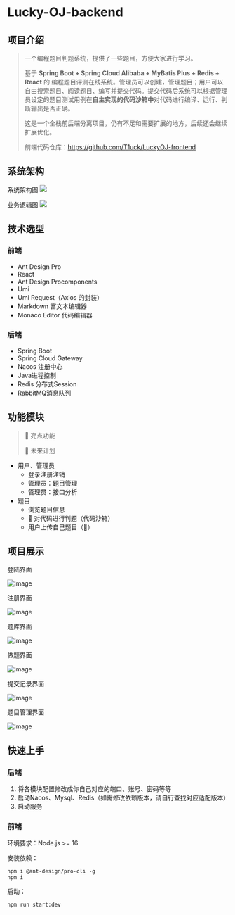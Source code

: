 # Lucky-OJ-backend

## 项目介绍
> 一个编程题目判题系统，提供了一些题目，方便大家进行学习。
> 
> 基于 **Spring Boot + Spring Cloud Alibaba + MyBatis Plus + Redis + React** 的 编程题目评测在线系统。管理员可以创建，管理题目；用户可以自由搜索题目、阅读题目、编写并提交代码。提交代码后系统可以根据管理员设定的题目测试用例在**自主实现的代码沙箱中**对代码进行编译、运行、判断输出是否正确。
>
> 这是一个全栈前后端分离项目，仍有不足和需要扩展的地方，后续还会继续扩展优化。
>
> 前端代码仓库：https://github.com/T1uck/LuckyOJ-frontend

## 系统架构
系统架构图
![](https://github.com/T1uck/LuckyOJ-frontend/blob/main/public/image/%E7%B3%BB%E7%BB%9F%E6%9E%B6%E6%9E%84%E5%9B%BE.png)

业务逻辑图
![](https://github.com/T1uck/LuckyOJ-frontend/blob/main/public/image/%E4%B8%9A%E5%8A%A1%E9%80%BB%E8%BE%91%E5%9B%BE.png)

## 技术选型

### 前端

-   Ant Design Pro
-   React
-   Ant Design Procomponents
-   Umi
-   Umi Request（Axios 的封装）
-   Markdown 富文本编辑器
-   Monaco Editor 代码编辑器

### 后端

-   Spring Boot
-   Spring Cloud Gateway
-   Nacos 注册中心
-   Java进程控制
-   Redis 分布式Session
-   RabbitMQ消息队列

## 功能模块 

> 🌟 亮点功能   
>
> 🚀 未来计划

- 用户、管理员
  - 登录注册注销
  - 管理员：题目管理
  - 管理员：接口分析
- 题目
  - 浏览题目信息
  - 🌟 对代码进行判题（代码沙箱）
  - 用户上传自己题目（🚀）

## 项目展示

登陆界面

![image](https://github.com/T1uck/LuckyOJ-frontend/blob/main/public/image/%E7%99%BB%E9%99%86%E7%95%8C%E9%9D%A2.png)

注册界面

![image](https://github.com/T1uck/LuckyOJ-frontend/blob/main/public/image/%E6%B3%A8%E5%86%8C%E7%95%8C%E9%9D%A2.png)

题库界面

![image](https://github.com/T1uck/LuckyOJ-frontend/blob/main/public/image/%E9%A2%98%E5%BA%93%E7%95%8C%E9%9D%A2.png)

做题界面

![image](https://github.com/T1uck/LuckyOJ-frontend/blob/main/public/image/%E5%81%9A%E9%A2%98%E7%95%8C%E9%9D%A2.png)

提交记录界面

![image](https://github.com/T1uck/LuckyOJ-frontend/blob/main/public/image/%E6%9F%A5%E7%9C%8B%E9%94%99%E8%AF%AF%E4%BF%A1%E6%81%AF.png)

题目管理界面

![image](https://github.com/T1uck/LuckyOJ-frontend/blob/main/public/image/%E9%A2%98%E7%9B%AE%E7%AE%A1%E7%90%86%E7%95%8C%E9%9D%A2.png)

## 快速上手

### 后端

1. 将各模块配置修改成你自己对应的端口、账号、密码等等
2. 启动Nacos、Mysql、Redis（如需修改依赖版本，请自行查找对应适配版本）
4. 启动服务

### 前端

环境要求：Node.js >= 16

安装依赖：

```
npm i @ant-design/pro-cli -g
npm i
```

启动：

```
npm run start:dev
```
